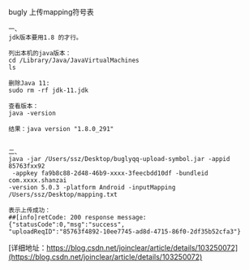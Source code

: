
bugly 上传mapping符号表
```
一、
jdk版本要用1.8 的才行。

列出本机的java版本：
cd /Library/Java/JavaVirtualMachines
ls

删除Java 11:
sudo rm -rf jdk-11.jdk

查看版本：
java -version

结果：java version "1.8.0_291"


二、
java -jar /Users/ssz/Desktop/buglyqq-upload-symbol.jar -appid 85763fxx92
 -appkey fa9b8c88-2d48-46b9-xxxx-3feecbdd10df -bundleid com.xxxx.shanzai 
-version 5.0.3 -platform Android -inputMapping  /Users/ssz/Desktop/mapping.txt

表示上传成功：
##[info]retCode: 200 response message: {"statusCode":0,"msg":"success",
"uploadReqID":"85763f4892-10ee7745-ad8d-4715-86f0-2df35b52cfa3"}

```
[详细地址：https://blog.csdn.net/joinclear/article/details/103250072](https://blog.csdn.net/joinclear/article/details/103250072)